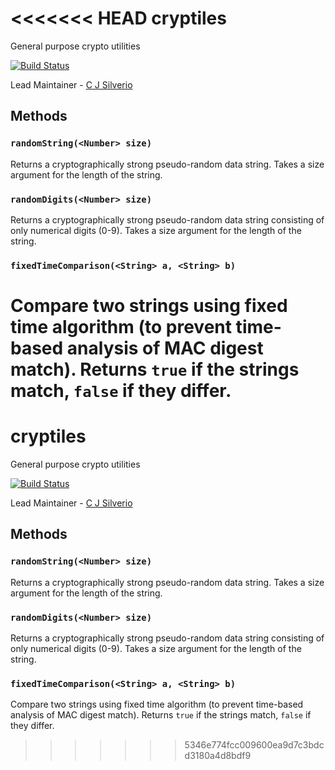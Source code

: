 <<<<<<< HEAD
cryptiles
=========

General purpose crypto utilities

[![Build Status](https://secure.travis-ci.org/hapijs/cryptiles.png)](http://travis-ci.org/hapijs/cryptiles)

Lead Maintainer - [C J Silverio](https://github.com/ceejbot)

## Methods

### `randomString(<Number> size)`
Returns a cryptographically strong pseudo-random data string. Takes a size argument for the length of the string.

### `randomDigits(<Number> size)`
Returns a cryptographically strong pseudo-random data string consisting of only numerical digits (0-9). Takes a size argument for the length of the string.

### `fixedTimeComparison(<String> a, <String> b)`
Compare two strings using fixed time algorithm (to prevent time-based analysis of MAC digest match). Returns `true` if the strings match, `false` if they differ.
=======
cryptiles
=========

General purpose crypto utilities

[![Build Status](https://secure.travis-ci.org/hapijs/cryptiles.png)](http://travis-ci.org/hapijs/cryptiles)

Lead Maintainer - [C J Silverio](https://github.com/ceejbot)

## Methods

### `randomString(<Number> size)`
Returns a cryptographically strong pseudo-random data string. Takes a size argument for the length of the string.

### `randomDigits(<Number> size)`
Returns a cryptographically strong pseudo-random data string consisting of only numerical digits (0-9). Takes a size argument for the length of the string.

### `fixedTimeComparison(<String> a, <String> b)`
Compare two strings using fixed time algorithm (to prevent time-based analysis of MAC digest match). Returns `true` if the strings match, `false` if they differ.
>>>>>>> 5346e774fcc009600ea9d7c3bdcd3180a4d8bdf9
